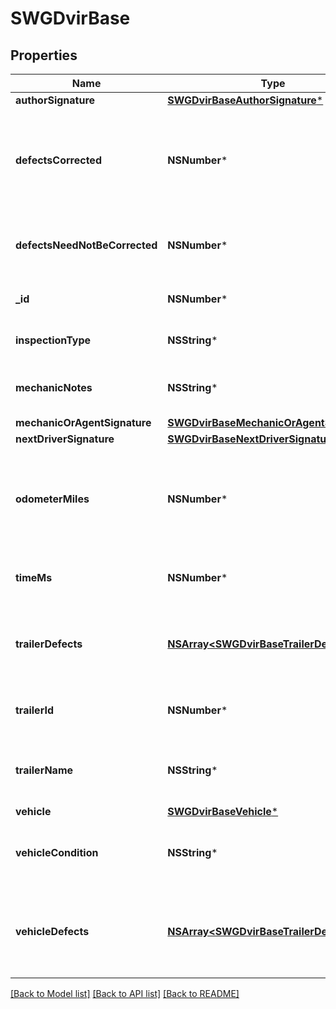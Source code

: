 # SWGDvirBase

## Properties
Name | Type | Description | Notes
------------ | ------------- | ------------- | -------------
**authorSignature** | [**SWGDvirBaseAuthorSignature***](SWGDvirBaseAuthorSignature.md) |  | [optional] 
**defectsCorrected** | **NSNumber*** | Signifies if the defects on the vehicle corrected after the DVIR is done. | [optional] 
**defectsNeedNotBeCorrected** | **NSNumber*** | Signifies if the defects on this vehicle can be ignored. | [optional] 
**_id** | **NSNumber*** | The id of this DVIR record. | [optional] 
**inspectionType** | **NSString*** | Inspection type of the DVIR. | [optional] 
**mechanicNotes** | **NSString*** | The mechanics notes on the DVIR. | [optional] 
**mechanicOrAgentSignature** | [**SWGDvirBaseMechanicOrAgentSignature***](SWGDvirBaseMechanicOrAgentSignature.md) |  | [optional] 
**nextDriverSignature** | [**SWGDvirBaseNextDriverSignature***](SWGDvirBaseNextDriverSignature.md) |  | [optional] 
**odometerMiles** | **NSNumber*** | The odometer reading in miles for the vehicle when the DVIR was done. | [optional] 
**timeMs** | **NSNumber*** | Timestamp of this DVIR in UNIX milliseconds. | [optional] 
**trailerDefects** | [**NSArray&lt;SWGDvirBaseTrailerDefects&gt;***](SWGDvirBaseTrailerDefects.md) | Defects registered for the trailer which was part of the DVIR. | [optional] 
**trailerId** | **NSNumber*** | The id of the trailer which was part of the DVIR. | [optional] 
**trailerName** | **NSString*** | The name of the trailer which was part of the DVIR. | [optional] 
**vehicle** | [**SWGDvirBaseVehicle***](SWGDvirBaseVehicle.md) |  | [optional] 
**vehicleCondition** | **NSString*** | The condition of vechile on which DVIR was done. | [optional] 
**vehicleDefects** | [**NSArray&lt;SWGDvirBaseTrailerDefects&gt;***](SWGDvirBaseTrailerDefects.md) | Defects registered for the vehicle which was part of the DVIR. | [optional] 

[[Back to Model list]](../README.md#documentation-for-models) [[Back to API list]](../README.md#documentation-for-api-endpoints) [[Back to README]](../README.md)


